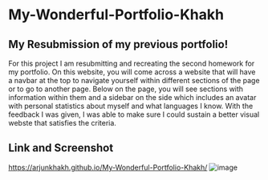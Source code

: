 # My-Wonderful-Portfolio-Khakh
 
## My Resubmission of my previous portfolio!

For this project I am resubmitting and recreating the second homework for my portfolio. On this website, you will come across a website that will have a navbar at the top to navigate yourself within different sections of the page or to go to another page. Below on the page, you will see sections with information within them and a sidebar on the side which includes an avatar with personal statistics about myself and what languages I know. With the feedback I was given, I was able to make sure I could sustain a better visual webste that satisfies the criteria.

## Link and Screenshot
https://arjunkhakh.github.io/My-Wonderful-Portfolio-Khakh/
![image](https://user-images.githubusercontent.com/44465378/154809318-080912a1-8666-455d-bafe-db79634dcad7.png)
